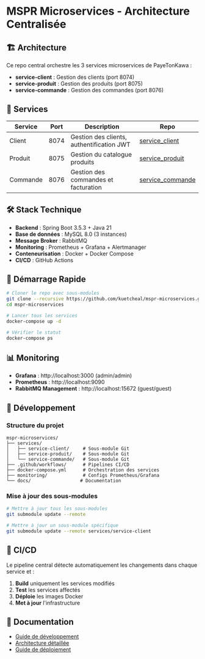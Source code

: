 # MSPR Microservices - Architecture Centralisée

## 🏗️ Architecture

Ce repo central orchestre les 3 services microservices de PayeTonKawa :

- **service-client** : Gestion des clients (port 8074)
- **service-produit** : Gestion des produits (port 8075) 
- **service-commande** : Gestion des commandes (port 8076)

## 🚀 Services

| Service | Port | Description | Repo |
|---------|------|-------------|------|
| Client | 8074 | Gestion des clients, authentification JWT | [service_client](https://github.com/kuetcheal/service_client) |
| Produit | 8075 | Gestion du catalogue produits | [service_produit](https://github.com/kuetcheal/service_produit) |
| Commande | 8076 | Gestion des commandes et facturation | [service_commande](https://github.com/kuetcheal/service_commande) |

## 🛠️ Stack Technique

- **Backend** : Spring Boot 3.5.3 + Java 21
- **Base de données** : MySQL 8.0 (3 instances)
- **Message Broker** : RabbitMQ
- **Monitoring** : Prometheus + Grafana + Alertmanager
- **Conteneurisation** : Docker + Docker Compose
- **CI/CD** : GitHub Actions

## 🚀 Démarrage Rapide

```bash
# Cloner le repo avec sous-modules
git clone --recursive https://github.com/kuetcheal/mspr-microservices.git
cd mspr-microservices

# Lancer tous les services
docker-compose up -d

# Vérifier le statut
docker-compose ps
```

## 📊 Monitoring

- **Grafana** : http://localhost:3000 (admin/admin)
- **Prometheus** : http://localhost:9090
- **RabbitMQ Management** : http://localhost:15672 (guest/guest)

## 🔧 Développement

### Structure du projet
```
mspr-microservices/
├── services/
│   ├── service-client/     # Sous-module Git
│   ├── service-produit/    # Sous-module Git
│   └── service-commande/   # Sous-module Git
├── .github/workflows/      # Pipelines CI/CD
├── docker-compose.yml      # Orchestration des services
├── monitoring/             # Configs Prometheus/Grafana
└── docs/                  # Documentation
```

### Mise à jour des sous-modules
```bash
# Mettre à jour tous les sous-modules
git submodule update --remote

# Mettre à jour un sous-module spécifique
git submodule update --remote services/service-client
```

## 🚀 CI/CD

Le pipeline central détecte automatiquement les changements dans chaque service et :
1. **Build** uniquement les services modifiés
2. **Test** les services affectés
3. **Déploie** les images Docker
4. **Met à jour** l'infrastructure

## 📝 Documentation

- [Guide de développement](docs/development.md)
- [Architecture détaillée](docs/architecture.md)
- [Guide de déploiement](docs/deployment.md)
